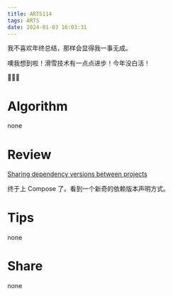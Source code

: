 ```yaml
---
title: ARTS114
tags: ARTS
date: 2024-01-03 16:03:31
---
```


我不喜欢年终总结，那样会显得我一事无成。

噢我想到啦！滑雪技术有一点点进步！今年没白活！

🎉🎉🎉

<!--more-->

# Algorithm

none

# Review

[Sharing dependency versions between projects](https://docs.gradle.org/current/userguide/platforms.html#sub:using-platform-to-control-transitive-deps)

终于上 Compose 了。看到一个新奇的依赖版本声明方式。

# Tips

none

# Share

none

